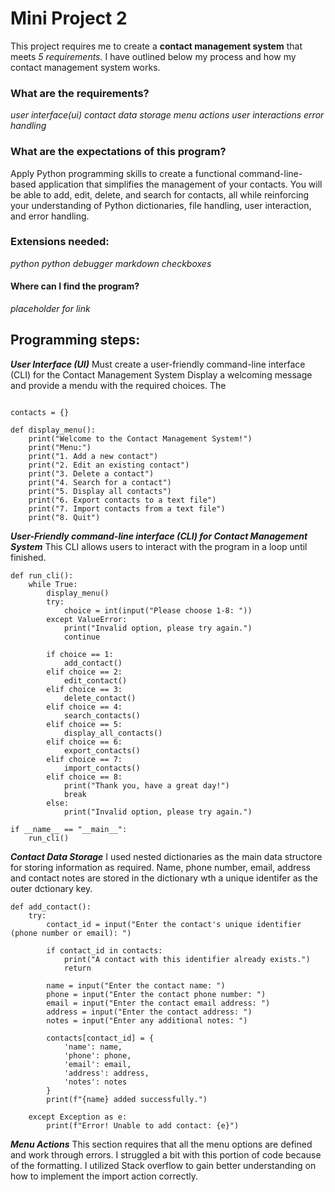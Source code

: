 # Mini Project 2

This project requires me to create a **contact management system** that meets *5 requirements.* I have outlined below my process and how my contact management system works. 

### What are the requirements? 
*user interface(ui)*
*contact data storage*
*menu actions*
*user interactions*
*error handling*

### What are the expectations of this program?
Apply Python programming skills to create a functional command-line-based application that simplifies the management of your contacts. You will be able to add, edit, delete, and search for contacts, all while reinforcing your understanding of Python dictionaries, file handling, user interaction, and error handling.

### Extensions needed:
*python*
*python debugger*
*markdown checkboxes*

#### Where can I find the program?
*placeholder for link*

## Programming steps:

***User Interface (UI)***
Must create a user-friendly command-line interface (CLI) for the Contact Management System
Display a welcoming message and provide a mendu with the required choices. The

``` Example of Menu

contacts = {}

def display_menu():
    print("Welcome to the Contact Management System!")
    print("Menu:")
    print("1. Add a new contact")
    print("2. Edit an existing contact")
    print("3. Delete a contact")
    print("4. Search for a contact")
    print("5. Display all contacts")
    print("6. Export contacts to a text file")
    print("7. Import contacts from a text file")
    print("8. Quit")
```


***User-Friendly command-line interface (CLI) for Contact Management System***
This CLI allows users to interact with the program in a loop until finished. 
``` CLI for contact management system 
def run_cli():
    while True:
        display_menu()
        try:
            choice = int(input("Please choose 1-8: "))  
        except ValueError:
            print("Invalid option, please try again.")
            continue

        if choice == 1:
            add_contact()
        elif choice == 2:
            edit_contact()
        elif choice == 3:
            delete_contact()
        elif choice == 4:
            search_contacts()
        elif choice == 5:
            display_all_contacts()
        elif choice == 6:
            export_contacts()
        elif choice == 7:
            import_contacts()
        elif choice == 8:
            print("Thank you, have a great day!")
            break
        else:
            print("Invalid option, please try again.")

if __name__ == "__main__":
    run_cli()
```


***Contact Data Storage***
I used nested dictionaries as the main data structore for storing information as required. Name, phone number, email, address and contact notes are stored in the dictionary wth a unique identifer as the outer dctionary key. 

```contact data storage dictionaries
def add_contact():
    try:
        contact_id = input("Enter the contact's unique identifier (phone number or email): ")

        if contact_id in contacts:
            print("A contact with this identifier already exists.")
            return

        name = input("Enter the contact name: ")
        phone = input("Enter the contact phone number: ")
        email = input("Enter the contact email address: ")
        address = input("Enter the contact address: ")
        notes = input("Enter any additional notes: ")

        contacts[contact_id] = {
            'name': name,
            'phone': phone,
            'email': email,
            'address': address,
            'notes': notes
        }
        print(f"{name} added successfully.")

    except Exception as e:
        print(f"Error! Unable to add contact: {e}")
```

***Menu Actions***
This section requires that all the menu options are defined and work through errors. I struggled a bit with this portion of code because of the formatting. I utilized Stack overflow to gain better understanding on how to implement the import action correctly. 
``` examples of my menu option defs